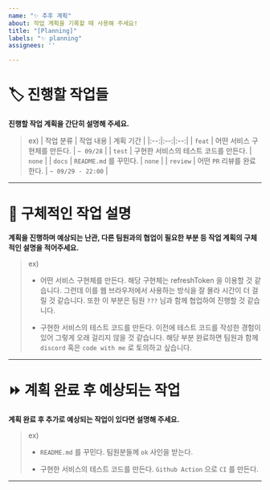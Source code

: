```yaml
---
name: "✨ 추후 계획"
about: 작업 계획을 기록할 때 사용해 주세요!
title: "[Planning]"
labels: "✨ planning"
assignees: ''

---
```


# 🏷 진행할 작업들

**진행할 작업 계획을 간단히 설명해 주세요.**

> ex)
> | 작업 분류 | 작업 내용 | 계획 기간 |
> |:--:|:--:|:--:|
> | `feat` | 어떤 서비스 구현체를 만든다. | `~ 09/28` |
> | `test` | 구현한 서비스의 테스트 코드를 만든다. | `none` |
> | `docs` | `README.md` 를 꾸민다. | `none` |
> | `review` | 어떤 `PR` 리뷰를 완료한다. | `~ 09/29 - 22:00` |

---

# 📝 구체적인 작업 설명

**계획을 진행하며 예상되는 난관, 다른 팀원과의 협업이 필요한 부분 등 작업 계획의 구체적인 설명을 적어주세요.**

<!-- 자세한 설명이 필요 없으면 생략 -->

> ex)
> - 어떤 서비스 구현체를 만든다.
> 해당 구현체는 refreshToken 을 이용할 것 같습니다. 그런데 이를 웹 브라우저에서 사용하는 방식을 잘 몰라 시간이 더 걸릴 것 같습니다.
> 또한 이 부분은 팀원 `???` 님과 함께 협업하여 진행할 것 같습니다.
>
> - 구현한 서비스의 테스트 코드를 만든다.
> 이전에 테스트 코드를 작성한 경험이 있어 그렇게 오래 걸리지 않을 것 같습니다.
> 해당 부분 완료하면 팀원과 함께 `discord` 혹은 `code with me` 로 토의하고 싶습니다.

---

# ⏩ 계획 완료 후 예상되는 작업

**계획 완료 후 추가로 예상되는 작업이 있다면 설명해 주세요.**

> ex)
> - `README.md` 를 꾸민다.
> 팀원분들께 `ok` 사인을 받는다.
> 
> - 구현한 서비스의 테스트 코드를 만든다. 
> `Github Action` 으로 `CI` 를 만든다.

---
